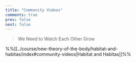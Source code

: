 ```yaml
---
title: "Community Videos"
comments: true
prev: false
next: false
---
```


> We Need to Watch Each Other Grow

%%[[../course/new-theory-of-the-body/habitat-and-habitas/index#community-videos|Habitat and Habitas]]%%
